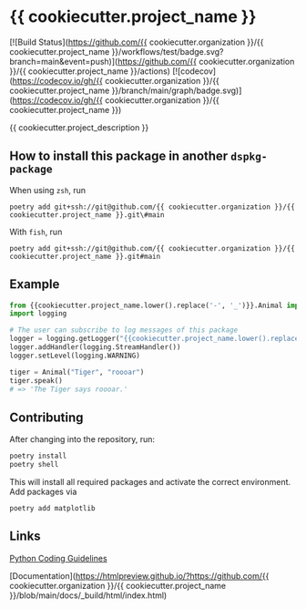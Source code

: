 # {{ cookiecutter.project_name }}

[![Build Status](https://github.com/{{ cookiecutter.organization }}/{{ cookiecutter.project_name }}/workflows/test/badge.svg?branch=main&event=push)](https://github.com/{{ cookiecutter.organization }}/{{ cookiecutter.project_name }}/actions)
[![codecov](https://codecov.io/gh/{{ cookiecutter.organization }}/{{ cookiecutter.project_name }}/branch/main/graph/badge.svg)](https://codecov.io/gh/{{ cookiecutter.organization }}/{{ cookiecutter.project_name }})

{{ cookiecutter.project_description }}


## How to install this package in another `dspkg-package` 
When using `zsh`, run

```poetry add git+ssh://git@github.com/{{ cookiecutter.organization }}/{{ cookiecutter.project_name }}.git\#main```

With `fish`, run

```poetry add git+ssh://git@github.com/{{ cookiecutter.organization }}/{{ cookiecutter.project_name }}.git#main```



## Example

```python
from {{cookiecutter.project_name.lower().replace('-', '_')}}.Animal import Animal
import logging

# The user can subscribe to log messages of this package
logger = logging.getLogger("{{cookiecutter.project_name.lower().replace('-', '_')}}")
logger.addHandler(logging.StreamHandler())
logger.setLevel(logging.WARNING)

tiger = Animal("Tiger", "roooar")
tiger.speak()
# => 'The Tiger says roooar.'
```



## Contributing

After changing into the repository, run:
```bash
poetry install
poetry shell
```
This will install all required packages and activate the correct environment.
Add packages via 
```
poetry add matplotlib
```

## Links

[Python Coding Guidelines](https://wahooligans.atlassian.net/wiki/spaces/SCIENCE/pages/23586078720/Python+Coding+Guidelines)

[Documentation](https://htmlpreview.github.io/?https://github.com/{{ cookiecutter.organization }}/{{ cookiecutter.project_name }}/blob/main/docs/_build/html/index.html)


